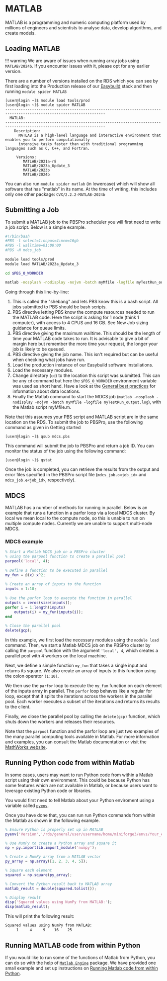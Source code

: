 # MATLAB

MATLAB is a programming and numeric computing platform used by millions of engineers and scientists to analyse data, develop algorithms, and create models.

## Loading MATLAB

!!! warning 
	We are aware of issues when running array jobs using `MATLAB/2024b`. If you encounter issues with it, please opt for any earlier version.

There are a number of versions installed on the RDS which you can see by first loading into the Production release of our [Easybuild](../easybuild.md) stack and then running `module spider MATLAB`

```console
[user@login ~]$ module load tools/prod
[user@login ~]$ module spider MATLAB
-------------------------------------------------------------------------------------------------------------------    
  MATLAB:
-------------------------------------------------------------------------------------------------------------------    
    Description:
      MATLAB is a high-level language and interactive environment that enables you to perform computationally
      intensive tasks faster than with traditional programming languages such as C, C++, and Fortran.

     Versions:
        MATLAB/2021a-r8
        MATLAB/2023a_Update_3
        MATLAB/2023b
        MATLAB/2024b
```

You can also run `module spider matlab` (in lowercase) which will show all software that has "matlab" in its name. At the time of writing, this includes only one other package: `CVX/2.2.2-MATLAB-2024b`

## Submitting a Job

To submit a MATLAB job to the PBSPro scheduler you will first need to write a job script. Below is a simple example.

```bash
#!/bin/bash
#PBS -l select=1:ncpus=4:mem=16gb
#PBS -l walltime=01:00:00
#PBS -N mdcs_job
 
module load tools/prod
module load MATLAB/2023a_Update_3
 
cd $PBS_O_WORKDIR
 
matlab -nosplash -nodisplay -nojvm -batch myMfile -logfile myTestRun_output.log
```

Going through this line-by-line:

1. This is called the "shebang" and lets PBS know this is a bash script. All jobs submitted to PBS should be bash scripts.
1. PBS directive letting PBS know the compute resources needed to run the MATLAB code. Here the script is asking for 1 node (think 1 computer), with access to 4 CPUS and 16 GB. See New Job sizing guidance for queue limits.
1. PBS directive giving the maximum walltime. This should be the length of time your MATLAB code takes to run. It is advisable to give a bit of margin here but remember the more time your request, the longer your job is likely to be queued.
1. PBS directive giving the job name. This isn't required but can be useful when checking what jobs have run.
1. Load the production instance of our Easybuild software installations.
1. Load the necessary modules.
1. Change directory (`cd`) to the location this script was submitted. This can be any `cd` command but here the `$PBS_O_WORKDIR` environment variable was used as short hand. Have a look at the [General best practices](../../best-practice.md) for information about data locations.
1. Finally the Matlab command to start the MDCS job (`matlab -nosplash -nodisplay -nojvm -batch myMfile -logfile myTestRun_output.log`), with the Matlab script myMfile.m.

Note that this assumes your PBS script and MATLAB script are in the same location on the RDS. To submit the job to PBSPro, use the following command as given in Getting started

```
[user@login ~]$ qsub mdcs.pbs
```

This command will submit the job to PBSPro and return a job ID. You can monitor the status of the job using the following command:

```
[user@login ~]$ qstat
```

Once the job is completed, you can retrieve the results from the output and error files specified in the PBSPro script file (`mdcs_job.o<job_id>` and `mdcs_job.e<job_id>`, respectively).

## MDCS


MATLAB has a number of methods for running in parallel. Below is an example that runs a function in a parfor loop via a local MDCS cluster. By local we mean local to the compute node, so this is unable to run on multiple compute nodes. Currently we are unable to support multi-node MDCS.

### MDCS example

```matlab
% Start a Matlab MDCS job on a PBSPro cluster
% using the parpool function to create a parallel pool
parpool('local', 4);
 
% Define a function to be executed in parallel
my_fun = @(x) x^2;
 
% Create an array of inputs to the function
inputs = 1:10;
 
% Use the parfor loop to execute the function in parallel
outputs = zeros(size(inputs));
parfor i = 1:length(inputs)
    outputs(i) = my_fun(inputs(i));
end
 
% Close the parallel pool
delete(gcp);
```

In this example, we first load the necessary modules using the `module load` command. Then, we start a Matlab MDCS job on the PBSPro cluster by calling the `parpool` function with the argument `'local', 4`, which creates a parallel pool with 4 workers on the local machine.

Next, we define a simple function `my_fun` that takes a single input and returns its square. We also create an array of inputs to this function using the colon operator `(1:10)`.

We then use the `parfor` loop to execute the `my_fun` function on each element of the inputs array in parallel. The `parfor` loop behaves like a regular for loop, except that it splits the iterations across the workers in the parallel pool. Each worker executes a subset of the iterations and returns its results to the client.

Finally, we close the parallel pool by calling the `delete(gcp)` function, which shuts down the workers and releases their resources.

Note that the `parpool` function and the parfor loop are just two examples of the many parallel computing tools available in Matlab. For more information and examples, you can consult the Matlab documentation or visit the [MathWorks website](https://uk.mathworks.com/products/matlab.html).

## Running Python code from within Matlab

In some cases, users may want to run Python code from within a Matlab script using their own environment. This could be because Python has some features which are not available in Matlab, or because users want to leverage existing Python code or libraries.

You would first need to tell Matlab about your Python enviroment using a variable called [`pyenv`](https://www.mathworks.com/help/matlab/ref/pyenv.html).

Once you have done that, you can run run Python commands from within the Matlab as shown in the following example.

```matlab
% Ensure Python is properly set up in MATLAB
pyenv('Version','/rds/general/user/username/home/miniforge3/envs/Your_environment_name/bin/python')

% Use NumPy to create a Python array and square it
np = py.importlib.import_module('numpy');

% Create a NumPy array from a MATLAB vector
py_array = np.array([1, 2, 3, 4, 5]);

% Square each element
squared = np.square(py_array);

% Convert the Python result back to MATLAB array
matlab_result = double(squared.tolist());

% Display result
disp('Squared values using NumPy from MATLAB:');
disp(matlab_result);
```

This will print the following result:
```bash
Squared values using NumPy from MATLAB:
     1     4     9    16    25
```

## Running MATLAB code from within Python

If you would like to run some of the functions of Matlab from Python, you can do so with the help of [`Matlab Engine`](https://www.mathworks.com/help/matlab/matlab_external/install-the-matlab-engine-for-python.html) package. We have provided one small example and set up instructions on [Running Matlab code from within Python](./python.md#running-matlab-code-from-within-python).
